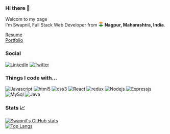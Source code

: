 ### Hi there 👋

<!--
**SwapnilMeshram19/SwapnilMeshram19** is a ✨ _special_ ✨ repository because its `README.md` (this file) appears on your GitHub profile.
""
-->

<p>Welcom to my page <br/> I'm Swapnil, Full Stack Web Developer from <img src="./public/in.svg" width="15"/> <b> Nagpur, Maharashtra, India</b>. <p>

[Resume](https://drive.google.com/file/d/1PvY2GjWNavb-9hz3MK4C51vM9ZAgZ2MI/view?usp=sharing)<br/>
[Portfolio](https://swapnilmeshram.netlify.app/)

### Social

[![LinkedIn](https://img.shields.io/badge/LinkedIn-%230077B5.svg?logo=linkedin&logoColor=white)](https://www.linkedin.com/in/swapnil-meshram-37a715167) [![Twitter](https://img.shields.io/badge/Twitter-%231DA1F2.svg?logo=Twitter&logoColor=white)](https://twitter.com/swapnilm1908) 



### Things I code with...
<p>
<img alt="Javascript" src="https://upload.wikimedia.org/wikipedia/commons/thumb/6/6a/JavaScript-logo.png/900px-JavaScript-logo.png?20120221235433" width="50px" height="50px" />
<img alt="html5" src="https://img.shields.io/badge/-HTML-E34F26?style=flat-square&logo=html5&logoColor=white" />
<img alt="css3" src="https://img.shields.io/badge/-CSS-1572B6?style=flat-square&logo=css3&logoColor=white" />
<img alt="React" src="https://img.shields.io/badge/-React-45b8d8?style=flat-square&logo=react&logoColor=white" />
<img alt="redux" src="https://img.shields.io/badge/-Redux-764ABC?style=flat-square&logo=redux&logoColor=white" />
<img alt="Nodejs" src="https://img.shields.io/badge/-Nodejs-43853d?style=flat-square&logo=Node.js&logoColor=white" />
<img alt="Expressjs" src="https://img.shields.io/badge/-Expressjs-1572B6?style=flat-square&logo=Express.js&logoColor=white" />
<img alt="MySql" src="https://img.shields.io/badge/-MySql-45b8d8?style=flat-square&logo=MySql&logoColor=white" />
<img alt="Java" src="https://img.shields.io/badge/-Java-F7DF1E?style=flat-square&logo=java&logoColor=white" />


### Stats 📈

[![Swapnil's GitHub stats](https://github-readme-stats.vercel.app/api?username=SwapnilMeshram19&count_private=true&show_icons=true&theme=flag-india&include_all_commits=true)](https://github.com/anuraghazra/github-readme-stats) <br/>
[![Top Langs](https://github-readme-stats.vercel.app/api/top-langs/?username=SwapnilMeshram19&layout=compact)](https://github.com/anuraghazra/github-readme-stats)


